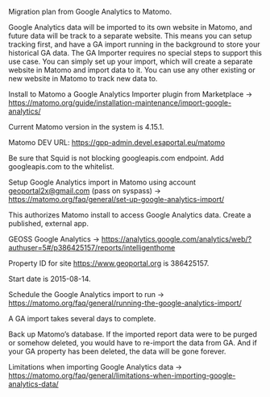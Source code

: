 Migration plan from Google Analytics to Matomo.

Google Analytics data will be imported to its own website in Matomo, and future data will be track to a separate website. This means you can setup tracking first, and have a GA import running in the background to store your historical GA data. The GA Importer requires no special steps to support this use case. You can simply set up your import, which will create a separate website in Matomo and import data to it. You can use any other existing or new website in Matomo to track new data to.

Install to Matomo a Google Analytics Importer plugin from Marketplace -> https://matomo.org/guide/installation-maintenance/import-google-analytics/

Current Matomo version in the system is 4.15.1.

Matomo DEV URL: https://gpp-admin.devel.esaportal.eu/matomo

Be sure that Squid is not blocking googleapis.com endpoint. Add googleapis.com to the whitelist.

Setup Google Analytics import in Matomo using account geoportal2x@gmail.com (pass on syspass) -> https://matomo.org/faq/general/set-up-google-analytics-import/

This authorizes Matomo install to access Google Analytics data. Create a published, external app.

GEOSS Google Analytics -> https://analytics.google.com/analytics/web/?authuser=5#/p386425157/reports/intelligenthome

Property ID for site https://www.geoportal.org is 386425157.

Start date is 2015-08-14.

Schedule the Google Analytics import to run -> https://matomo.org/faq/general/running-the-google-analytics-import/

A GA import takes several days to complete.

Back up Matomo’s database. If the imported report data were to be purged or somehow deleted, you would have to re-import the data from GA. And if your GA property has been deleted, the data will be gone forever.

Limitations when importing Google Analytics data -> https://matomo.org/faq/general/limitations-when-importing-google-analytics-data/